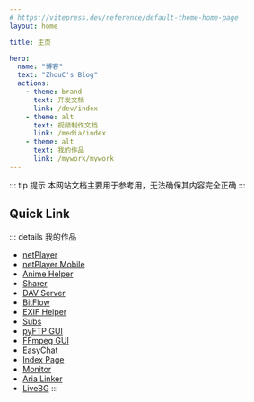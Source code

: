 ```yaml
---
# https://vitepress.dev/reference/default-theme-home-page
layout: home

title: 主页

hero:
  name: "博客"
  text: "ZhouC's Blog"
  actions:
    - theme: brand
      text: 开发文档
      link: /dev/index
    - theme: alt
      text: 视频制作文档
      link: /media/index
    - theme: alt
      text: 我的作品
      link: /mywork/mywork
---
```


::: tip 提示
本网站文档主要用于参考用，无法确保其内容完全正确
:::


## Quick Link

::: details 我的作品
- [netPlayer](https://github.com/Zhoucheng133/netPlayer-Next)
- [netPlayer Mobile](https://github.com/Zhoucheng133/netPlayer-Mobile)
- [Anime Helper](https://github.com/Zhoucheng133/Anime-Helper)
- [Sharer](https://github.com/Zhoucheng133/Sharer-App)
- [DAV Server](https://github.com/Zhoucheng133/DAV-Server)
- [BitFlow](https://github.com/Zhoucheng133/BitFlow)
- [EXIF Helper](https://github.com/Zhoucheng133/EXIF-Helper)
- [Subs](https://github.com/Zhoucheng133/Subs)
- [pyFTP GUI](https://github.com/Zhoucheng133/pyftp-GUI)
- [FFmpeg GUI](https://github.com/Zhoucheng133/FFmpegGUI)
- [EasyChat](https://github.com/Zhoucheng133/EasyChat)
- [Index Page](https://github.com/Zhoucheng133/Index-Page)
- [Monitor](https://github.com/Zhoucheng133/Monitor)
- [Aria Linker](https://github.com/Zhoucheng133/Aria-Linker)
- [LiveBG](https://github.com/Zhoucheng133/Live-BG)
:::